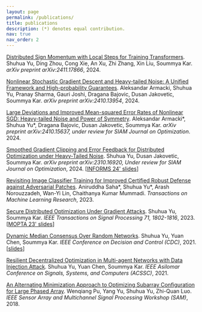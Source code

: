 ```yaml
---
layout: page
permalink: /publications/
title: publications
description: (*) denotes equal contribution. 
nav: true
nav_order: 2
--- 
```


[Distributed Sign Momentum with Local Steps for Training Transformers](https://arxiv.org/abs/2411.17866).  Shuhua Yu, Ding Zhou, Cong Xie, An Xu, Zhi Zhang, Xin Liu, Soummya Kar. *arXiv preprint arXiv:2411.17866*, 2024.  

[Nonlinear Stochastic Gradient Descent and Heavy-tailed Noise: A Unified Framework and High-probability Guarantees](https://arxiv.org/abs/2410.13954). Aleksandar Armacki, Shuhua Yu, Pranay Sharma, Gauri Joshi, Dragana Bajovic, Dusan Jakovetic, Soummya Kar. *arXiv preprint arXiv:2410.13954*, 2024.

[Large Deviations and Improved Mean-squared Error Rates of Nonlinear SGD: Heavy-tailed Noise and Power of Symmetry](https://arxiv.org/abs/2410.15637). Aleksandar Armacki\*, Shuhua Yu\*, Dragana Bajovic, Dusan Jakovetic, Soummya Kar.  *arXiv preprint arXiv:2410.15637, under review for SIAM Journal on Optimization*. 2024.

[Smoothed Gradient Clipping and Error Feedback for Distributed Optimization under Heavy-Tailed Noise](https://arxiv.org/abs/2310.16920). Shuhua Yu, Dusan Jakovetic, Soummya Kar. *arXiv preprint arXiv:2310.16920, Under review for SIAM Journal on Optimization*, 2024. \[[INFORMS 24' slides](/assets/pdf/smoothed_gradient_clipping_and_error_feedback_for_decentralized_optimization_under_symmetric_heavy_tailed_noise_slides.pdf)\]

[Revisiting Image Classifier Training for Improved Certified Robust Defense against Adversarial Patches](https://openreview.net/forum?id=2tdhQMLg36). Aniruddha Saha\*, Shuhua Yu\*, Arash Norouzzadeh, Wan-Yi Lin, Chaithanya Kumar Mummadi. *Transactions on Machine Learning Research*, 2023. 

[Secure Distributed Optimization Under Gradient Attacks](https://ieeexplore.ieee.org/abstract/document/10129855). Shuhua Yu, Soummya Kar. *IEEE Transactions on Signal Processing 71, 1802-1816*, 2023. \[[MOPTA 23' slides](/assets/pdf/secure_distributed_opt_slides_mopta_8_17_2023.pdf)\]

[Dynamic Median Consensus Over Random Networks](https://ieeexplore.ieee.org/abstract/document/9683179). Shuhua Yu, Yuan Chen, Soummya Kar. *IEEE Conference on Decision and Control (CDC)*, 2021. \[[slides](/assets/pdf/dynamic_median_consensus_over_random_networks.pdf)\]

[Resilient Decentralized Optimization in Multi-agent Networks with Data Injection Attack](https://ieeexplore.ieee.org/abstract/document/9723327). Shuhua Yu, Yuan Chen, Soummya Kar. *IEEE Asilomar Conference on Signals, Systems, and Computers (ACSSC)*, 2021.

[An Alternating Minimization Approach to Optimizing Subarray Configuration for Large Phased Array](https://ieeexplore.ieee.org/document/8448701/). Wenqiang Pu, Yang Yu, Shuhua Yu, Zhi-Quan Luo. *IEEE Sensor Array and Multichannel Signal Processing Workshop (SAM)*, 2018. 

